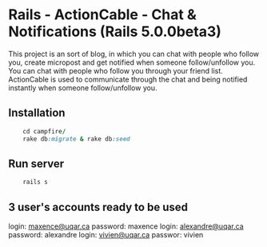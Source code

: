 # Rails - ActionCable - Chat & Notifications (Rails 5.0.0beta3)

This project is an sort of blog, in which you can chat with people who follow you, create micropost and get notified when someone follow/unfollow you.
You can chat with people who follow you through your friend list.
ActionCable is used to communicate through the chat and being notified instantly when someone follow/unfollow you.

## Installation 

```ruby
    cd campfire/
    rake db:migrate & rake db:seed
```

## Run server

```ruby
    rails s
```

## 3 user's accounts ready to be used

login: maxence@uqar.ca      password: maxence
login: alexandre@uqar.ca    password: alexandre
login: vivien@uqar.ca       passwor: vivien


